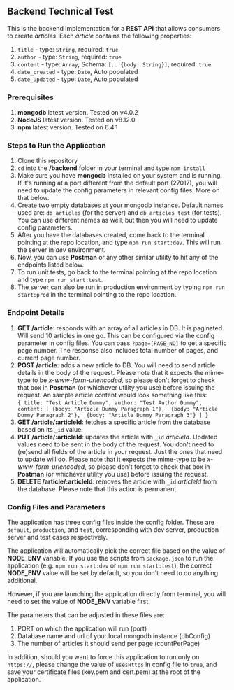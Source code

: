## Backend Technical Test

This is the backend implementation for a __REST API__ that allows consumers to create *articles*. Each *article* contains the following properties:
1. `title` - type: `String`, required: `true`
2. `author` - type: `String`, required: `true`
3. `content` - type: `Array`, Schema: `[...{body: String}]`, required: `true`
4. `date_created` - type: `Date`, Auto populated
5. `date_updated` - type: `Date`, Auto populated

### Prerequisites
1. **mongodb** latest version. Tested on v4.0.2
2. **NodeJS** latest version. Tested on v8.12.0
3. **npm** latest version. Tested on 6.4.1

### Steps to Run the Application
1. Clone this repository
2. `cd` into the **/backend** folder in your terminal and type `npm install`
3. Make sure you have __mongodb__ installed on your system and is running. If it's running at a port different from the default port (27017), you will need to update the config parameters in relevant config files. More on that below.
4. Create two empty databases at your mongodb instance. Default names used are: `db_articles` (for the server) and `db_articles_test` (for tests). You can use different names as well, but then you will need to update config parameters.
5. After you have the databases created, come back to the terminal pointing at the repo location, and type `npm run start:dev`. This will run the server in *dev* environment.
6. Now, you can use __Postman__ or any other similar utility to hit any of the endpoints listed below.
7. To run unit tests, go back to the terminal pointing at the repo location and type `npm run start:test`.
8. The server can also be run in production environment by typing `npm run start:prod` in the terminal pointing to the repo location.

### Endpoint Details
1. __GET /article__: responds with an array of all articles in DB. It is paginated. Will send 10 articles in one go. This can be configured via the config parameter in config files. You can pass `?page=[PAGE_NO]` to get a specific page number. The response also includes total number of pages, and current page number.
2. __POST /article__: adds a new article to DB. You will need to send article details in the body of the request. Please note that it expects the mime-type to be *x-www-form-urlencoded*, so please don't forget to check that box in **Postman** (or whichever utility you use) before issuing the request. An sample article content would look something like this:<br/> ```{
    title: "Test Article Dummy",
    author: "Test Author Dummy",
    content: [
        {body: "Article Dummy Paragraph 1"}, 
        {body: "Article Dummy Paragraph 2"}, 
        {body: "Article Dummy Paragraph 3"}
    ]
}```
3. __GET /article/:articleId__: fetches a specific article from the database based on its `_id` value.
4. __PUT /article/:articleId__: updates the article with `_id` *articleId*. Updated values need to be sent in the body of the request. You don't need to (re)send all fields of the article in your request. Just the ones that need to update will do. Please note that it expects the mime-type to be *x-www-form-urlencoded*, so please don't forget to check that box in **Postman** (or whichever utility you use) before issuing the request.
5. __DELETE /article/:articleId__: removes the article with `_id` *articleId* from the database. Please note that this action is permanent.

### Config Files and Parameters
The application has three config files inside the config folder. These are `default`, `production`, and `test`, corresponding with dev server, production server and test cases respectively.

The application will automatically pick the correct file based on the value of **NODE_ENV** variable. If you use the scripts from `package.json` to run the application (e.g. `npm run start:dev` or `npm run start:test`), the correct **NODE_ENV** value will be set by default, so you don't need to do anything additional.

However, if you are launching the application directly from terminal, you will need to set the value of **NODE_ENV** variable first.

The parameters that can be adjusted in these files are:
1. PORT on which the application will run (port)
2. Database name and url of your local mongodb instance (dbConfig)
3. The number of articles it should send per page (countPerPage)

In addition, should you want to force this application to run only on `https://`, please change the value of `usesHttps` in config file to `true`, and save your certificate files (key.pem and cert.pem) at the root of the application.